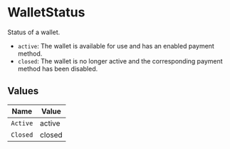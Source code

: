 # WalletStatus

Status of a wallet.
  - `active`: The wallet is available for use and has an enabled payment method.
  - `closed`: The wallet is no longer active and the corresponding payment method has been disabled.


## Values

| Name     | Value    |
| -------- | -------- |
| `Active` | active   |
| `Closed` | closed   |